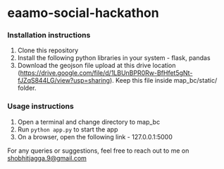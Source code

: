 # eaamo-social-hackathon

### Installation instructions
1. Clone this repository
2. Install the following python libraries in your system - flask, pandas
3. Download the geojson file upload at this drive location (https://drive.google.com/file/d/1LBUnBPR0Rw-BfHfet5gNt-fJZqS844LG/view?usp=sharing). Keep this file inside map_bc/static/ folder.

### Usage instructions
1. Open a terminal and change directory to map_bc
2. Run `python app.py` to start the app
3. On a browser, open the following link - 127.0.0.1:5000

For any queries or suggestions, feel free to reach out to me on shobhitjagga.9@gmail.com
